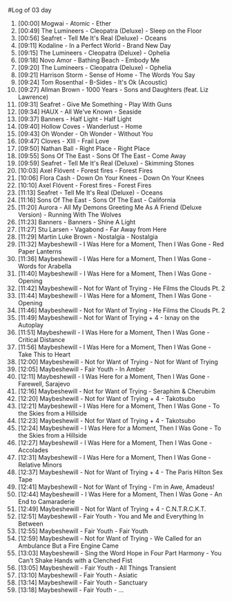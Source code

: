 #Log of 03 day

1. [00:00] Mogwai - Atomic - Ether
1. [00:49] The Lumineers - Cleopatra (Deluxe) - Sleep on the Floor
1. [00:56] Seafret - Tell Me It's Real (Deluxe) - Oceans
1. [09:11] Kodaline - In a Perfect World - Brand New Day
1. [09:15] The Lumineers - Cleopatra (Deluxe) - Ophelia
1. [09:18] Novo Amor - Bathing Beach - Embody Me
1. [09:20] The Lumineers - Cleopatra (Deluxe) - Ophelia
1. [09:21] Harrison Storm - Sense of Home - The Words You Say
1. [09:24] Tom Rosenthal - B-Sides - It's Ok (Acoustic)
1. [09:27] Allman Brown - 1000 Years - Sons and Daughters (feat. Liz Lawrence)
1. [09:31] Seafret - Give Me Something - Play With Guns
1. [09:34] HAUX - All We've Known - Seaside
1. [09:37] Banners - Half Light - Half Light
1. [09:40] Hollow Coves - Wanderlust - Home
1. [09:43] Oh Wonder - Oh Wonder - Without You
1. [09:47] Cloves - XIII - Frail Love
1. [09:50] Nathan Ball - Right Place - Right Place
1. [09:55] Sons Of The East - Sons Of The East - Come Away
1. [09:59] Seafret - Tell Me It's Real (Deluxe) - Skimming Stones
1. [10:03] Axel Flóvent - Forest fires - Forest Fires
1. [10:06] Flora Cash - Down On Your Knees - Down On Your Knees
1. [10:10] Axel Flóvent - Forest fires - Forest Fires
1. [11:13] Seafret - Tell Me It's Real (Deluxe) - Oceans
1. [11:16] Sons Of The East - Sons Of The East - California
1. [11:20] Aurora - All My Demons Greeting Me As A Friend (Deluxe Version) - Running With The Wolves
1. [11:23] Banners - Banners - Shine A Light
1. [11:27] Stu Larsen - Vagabond - Far Away from Here
1. [11:29] Martin Luke Brown - Nostalgia - Nostalgia
1. [11:32] Maybeshewill - I Was Here for a Moment, Then I Was Gone - Red Paper Lanterns
1. [11:36] Maybeshewill - I Was Here for a Moment, Then I Was Gone - Words for Arabella
1. [11:40] Maybeshewill - I Was Here for a Moment, Then I Was Gone - Opening
1. [11:42] Maybeshewill - Not for Want of Trying - He Films the Clouds Pt. 2
1. [11:44] Maybeshewill - I Was Here for a Moment, Then I Was Gone - Opening
1. [11:46] Maybeshewill - Not for Want of Trying - He Films the Clouds Pt. 2
1. [11:49] Maybeshewill - Not for Want of Trying + 4 - Ixnay on the Autoplay
1. [11:51] Maybeshewill - I Was Here for a Moment, Then I Was Gone - Critical Distance
1. [11:56] Maybeshewill - I Was Here for a Moment, Then I Was Gone - Take This to Heart
1. [12:00] Maybeshewill - Not for Want of Trying - Not for Want of Trying
1. [12:05] Maybeshewill - Fair Youth - In Amber
1. [12:11] Maybeshewill - I Was Here for a Moment, Then I Was Gone - Farewell, Sarajevo
1. [12:16] Maybeshewill - Not for Want of Trying - Seraphim & Cherubim
1. [12:20] Maybeshewill - Not for Want of Trying + 4 - Takotsubo
1. [12:21] Maybeshewill - I Was Here for a Moment, Then I Was Gone - To the Skies from a Hillside
1. [12:23] Maybeshewill - Not for Want of Trying + 4 - Takotsubo
1. [12:24] Maybeshewill - I Was Here for a Moment, Then I Was Gone - To the Skies from a Hillside
1. [12:27] Maybeshewill - I Was Here for a Moment, Then I Was Gone - Accolades
1. [12:31] Maybeshewill - I Was Here for a Moment, Then I Was Gone - Relative Minors
1. [12:37] Maybeshewill - Not for Want of Trying + 4 - The Paris Hilton Sex Tape
1. [12:41] Maybeshewill - Not for Want of Trying - I'm in Awe, Amadeus!
1. [12:44] Maybeshewill - I Was Here for a Moment, Then I Was Gone - An End to Camaraderie
1. [12:49] Maybeshewill - Not for Want of Trying + 4 - C.N.T.R.C.K.T.
1. [12:51] Maybeshewill - Fair Youth - You and Me and Everything In Between
1. [12:55] Maybeshewill - Fair Youth - Fair Youth
1. [12:59] Maybeshewill - Not for Want of Trying - We Called for an Ambulance But a Fire Engine Came
1. [13:03] Maybeshewill - Sing the Word Hope in Four Part Harmony - You Can't Shake Hands with a Clenched Fist
1. [13:05] Maybeshewill - Fair Youth - All Things Transient
1. [13:10] Maybeshewill - Fair Youth - Asiatic
1. [13:14] Maybeshewill - Fair Youth - Sanctuary
1. [13:18] Maybeshewill - Fair Youth - ...
